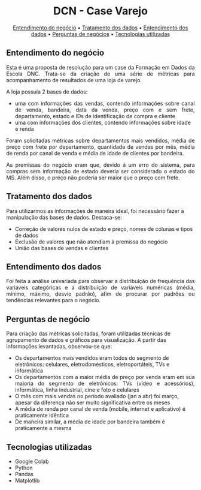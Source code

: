 <h1 align="center">DCN - Case Varejo</h1>

<p align="center">
 <a href="#entendimento-do-negócio">Entendimento do negócio</a> •
 <a href="#tratamento-dos-dados">Tratamento dos dados</a> • 
 <a href="#entendimento-dos-dados">Entendimento dos dados</a> • 
 <a href="#perguntas-de-negócio">Perguntas de negócios</a> •  
 <a href="#tecnologias-utilizadas">Tecnologias utilizadas</a
</p>

## Entendimento do negócio
<p align="justify">
Esta é uma proposta de resolução para um case da Formação em Dados da Escola DNC. Trata-se da criação de uma série de métricas para acompanhamento de resultados de uma loja de varejo.


A loja possuía 2 bases de dados:
- <div align="justify"> uma com informações das vendas, contendo informações sobre canal de venda, bandeira, data da venda, preço com e sem frete, departamento, estado e IDs de identificação de compra e cliente
- uma com informações dos clientes, contendo informações sobre idade e renda

<p align="justify">
Foram solicitadas métricas sobre departamentos mais vendidos, média de preço com frete por departamento, quantidade de vendas por mês, média de renda por canal de venda e média de idade de clientes por bandeira.

<p align="justify">
As premissas do negócio eram que, devido á um erro do sistema, para compras sem informação de estado deveria ser considerado o estado do MS. Além disso, o preço não poderia ser maior que o preço com frete.

## Tratamento dos dados
Para utilizarmos as informações de maneira ideal, foi necessário fazer a manipulação das bases de dados. Destaca-se:
- Correção de valores nulos de estado e preço, nomes de colunas e tipos de dados
- Exclusão de valores que não atendiam à premissa do negócio
- União das bases de vendas e clientes

## Entendimento dos dados
<p align="justify">
Foi feita a análise univariada para observar a distribuição de frequência das variáveis categóricas e a distribuição de variáveis numéricas (média, mínimo, máximo, desvio padrão), afim de procurar por padrôes ou tendências relevantes para o negócio.

## Perguntas de negócio
Para criação das métricas solicitadas, foram utilizadas técnicas de agrupamento de dados e gráficos para visualização. A partir das informações levantadas, observou-se que:
- Os departamentos mais vendidos eram todos do segmento de eletrônicos: celulares, eletrodomésticos, eletroportáteis, TVs e informática
- <div align="justify"> Os departamentos com a maior média de preço por venda eram em sua maioria do segmento de eletrônicos: TVs (vídeo e acessórios), informática, linha industrial, cine e foto e celulares
- O mês com mais vendas no período avaliado (jan a abr) foi março, apesar da diferença não ser muito significativa entre os meses
- A média de renda por canal de venda (mobile, internet e aplicativo) é praticamente idêntica
- De maneira similar, a média de idade por bandeira também é praticamente a mesma

## Tecnologias utilizadas
- Google Colab
- Python
- Pandas
- Matplotlib
